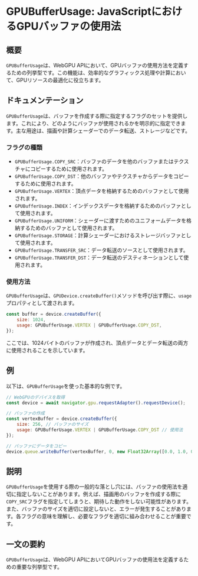 <!--
Meta Description: # GPUBufferUsage: JavaScriptにおけるGPUバッファの使用法 ## 概要 `GPUBufferUsage`は、WebGPU APIにおいて、GPUバッファの使用方法を定義するための列挙型です。この機能は、効率的なグラフィックス処理や計算において、GPUリソースの最適化に役立...
Meta Keywords: gpubufferusage, device, copy_dst, vertex, createbuffer
-->

# GPUBufferUsage: JavaScriptにおけるGPUバッファの使用法

## 概要
`GPUBufferUsage`は、WebGPU APIにおいて、GPUバッファの使用方法を定義するための列挙型です。この機能は、効率的なグラフィックス処理や計算において、GPUリソースの最適化に役立ちます。

## ドキュメンテーション
`GPUBufferUsage`は、バッファを作成する際に指定するフラグのセットを提供します。これにより、どのようにバッファが使用されるかを明示的に指定できます。主な用途は、描画や計算シェーダーでのデータ転送、ストレージなどです。

### フラグの種類
- `GPUBufferUsage.COPY_SRC`：バッファのデータを他のバッファまたはテクスチャにコピーするために使用されます。
- `GPUBufferUsage.COPY_DST`：他のバッファやテクスチャからデータをコピーするために使用されます。
- `GPUBufferUsage.VERTEX`：頂点データを格納するためのバッファとして使用されます。
- `GPUBufferUsage.INDEX`：インデックスデータを格納するためのバッファとして使用されます。
- `GPUBufferUsage.UNIFORM`：シェーダーに渡すためのユニフォームデータを格納するためのバッファとして使用されます。
- `GPUBufferUsage.STORAGE`：計算シェーダーにおけるストレージバッファとして使用されます。
- `GPUBufferUsage.TRANSFER_SRC`：データ転送のソースとして使用されます。
- `GPUBufferUsage.TRANSFER_DST`：データ転送のデスティネーションとして使用されます。

### 使用方法
`GPUBufferUsage`は、`GPUDevice.createBuffer()`メソッドを呼び出す際に、`usage`プロパティとして渡されます。

```javascript
const buffer = device.createBuffer({
    size: 1024,
    usage: GPUBufferUsage.VERTEX | GPUBufferUsage.COPY_DST,
});
```

ここでは、1024バイトのバッファが作成され、頂点データとデータ転送の両方に使用されることを示しています。

## 例
以下は、`GPUBufferUsage`を使った基本的な例です。

```javascript
// WebGPUのデバイスを取得
const device = await navigator.gpu.requestAdapter().requestDevice();

// バッファの作成
const vertexBuffer = device.createBuffer({
    size: 256, // バッファのサイズ
    usage: GPUBufferUsage.VERTEX | GPUBufferUsage.COPY_DST // 使用法
});

// バッファにデータをコピー
device.queue.writeBuffer(vertexBuffer, 0, new Float32Array([0.0, 1.0, 0.0]));
```

## 説明
`GPUBufferUsage`を使用する際の一般的な落とし穴には、バッファの使用法を適切に指定しないことがあります。例えば、描画用のバッファを作成する際に`COPY_SRC`フラグを指定してしまうと、期待した動作をしない可能性があります。また、バッファのサイズを適切に設定しないと、エラーが発生することがあります。各フラグの意味を理解し、必要なフラグを適切に組み合わせることが重要です。

## 一文の要約
`GPUBufferUsage`は、WebGPU APIにおいてGPUバッファの使用法を定義するための重要な列挙型です。